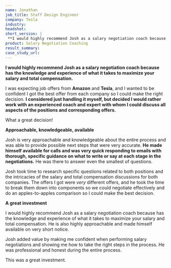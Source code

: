 ```yaml
---
name: Jonathan
job_title: Staff Design Engineer
company: Tesla
industry: 
headshot: 
short_version: |
 **I would highly recommend Josh as a salary negotiation coach because has the knowledge and experience of what it takes to maximize your salary and total compensation.**
product: Salary Negotiation Coaching
result_summary: 
case_study_url: 
---
```


**I would highly recommend Josh as a salary negotiation coach because has the knowledge and experience of what it takes to maximize your salary and total compensation.**

I was expecting job offers from **Amazon** and **Tesla**, and I wanted to be confident I got the best offer from each company so I could make the right decision. **I considered just handling it myself, but decided I would rather work with an experienced coach and expert with whom I could discuss all aspects of the positions and corresponding offers.**

What a great decision!

**Approachable, knowledgeable, available**

Josh is very approachable and knowledgeable about the entire process and was able to provide possible next steps that were very accurate. **He made himself available for calls and was very quick responding to emails with thorough, specific guidance on what to write or say at each stage in the negotiations.** He was there to answer even the smallest of questions.

Josh took time to research specific questions related to both positions and the intricacies of the salary and total compensation discussions for both companies. The offers I got were _very_ different offers, and he took the time to break them down into components so we could negotiate effectively and do an apples-to-apples comparison so I could make the best decision.

**A great investment**

I would highly recommend Josh as a salary negotiation coach because has the knowledge and experience of what it takes to maximize your salary and total compensation. He is also highly approachable and made himself available on very short notice.

Josh added value by making me confident when performing salary negotiations and showing me how to take the right steps in the process. He was professional and honest during the entire process.

This was a great investment.